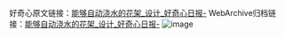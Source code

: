 好奇心原文链接：[能够自动浇水的花架_设计_好奇心日报-](https://www.qdaily.com/articles/2837.html)
WebArchive归档链接：[能够自动浇水的花架_设计_好奇心日报-](http://web.archive.org/web/20190623151519/https://www.qdaily.com/articles/2837.html)
![image](http://ww3.sinaimg.cn/large/007d5XDply1g3v6lsf5dnj30u02wldti)